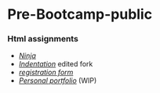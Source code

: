 # Pre-Bootcamp-public
### Html assignments

   - [*Ninja*](https://html-preview.github.io/?url=https://github.com/ahmadlatif1/Pre-Bootcamp-public/blob/main/ninja/ninja.html) 
   - [*Indentation*](https://github.com/ahmadlatif1/web-fund-indentation-) edited fork
  - [*registration form*](https://html-preview.github.io/?url=https://github.com/ahmadlatif1/Pre-Bootcamp-public/blob/main/Registration-form/Register.html) 
  - [*Personal portfolio*](https://html-preview.github.io/?url=https://github.com/ahmadlatif1/Pre-Bootcamp-public/blob/main/personal-portfolio/portfolio.html) (WIP)